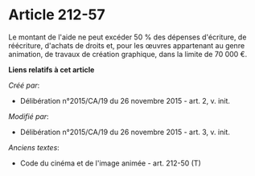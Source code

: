 # Article 212-57

Le montant de l'aide ne peut excéder 50 % des dépenses d'écriture, de réécriture, d'achats de droits et, pour les œuvres
appartenant au genre animation, de travaux de création graphique, dans la limite de 70 000 €.

**Liens relatifs à cet article**

_Créé par_:

  - Délibération n°2015/CA/19 du 26 novembre 2015 - art. 2, v. init.

_Modifié par_:

  - Délibération n°2015/CA/19 du 26 novembre 2015 - art. 3, v. init.

_Anciens textes_:

  - Code du cinéma et de l'image animée - art. 212-50 (T)
